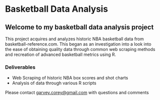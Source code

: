 Basketball Data Analysis
========================

## Welcome to my basketball data analysis project

This project acquires and analyzes historic NBA basketball data from
basketball-reference.com. This began as an investigation into a look into 
the ease of obtaining quality data through common web scraping methods 
and recreation of advanced basketball metrics using R.


### Deliverables
* Web Scraping of historic NBA box scores and shot charts
* Analysis of data through various R scripts



Please contact garvey.corey@gmail.com with questions and comments